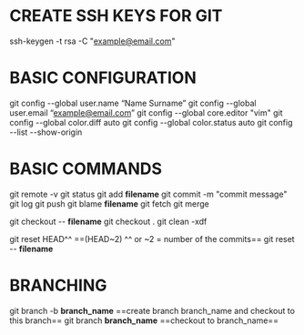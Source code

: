 # CREATE SSH KEYS FOR GIT

ssh-keygen -t rsa -C "example@email.com"

# BASIC CONFIGURATION

git config --global user.name “Name Surname”
git config --global user.email “example@email.com”
git config --global core.editor "vim"
git config --global color.diff auto
git config --global color.status auto
git config --list --show-origin

# BASIC COMMANDS

git remote -v
git status
git add __filename__
git commit -m "commit message"
git log
git push
git blame __filename__
git fetch
git merge

git checkout -- __filename__
git checkout .
git clean -xdf

git reset HEAD^^ ==(HEAD~2) ^^ or ~2 = number of the commits==
git reset -- __filename__

# BRANCHING

git branch -b __branch_name__  ==create branch branch_name and checkout to this branch==
git branch __branch_name__  ==checkout to branch_name==
